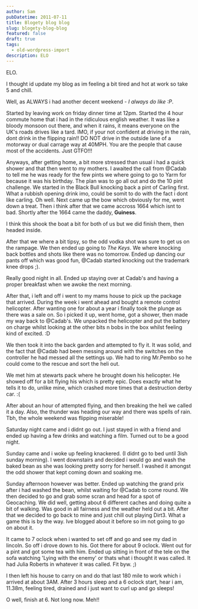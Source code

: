 ```yaml
---
author: Sam
pubDatetime: 2011-07-11
title: Blogety blog blog
slug: blogety-blog-blog
featured: false
draft: true
tags:
  - old-wordpress-import
description: ELO
---
```


ELO.

I thought id update my blog as im feeling a bit tired and hot at work so take 5 and chill. 

Well, as ALWAYS i had another decent weekend - *I always do like :P*.

Started by leaving work on friday dinner time at 12pm. Started the 4 hour commute home that i had in the ridiculous english weather. It was like a bloody monsoon out there, and when it rains, it means everyone on the UK's roads drives like a tard. IMO, if your not confident at driving in the rain, dont drink in the flipping rain!! DO NOT drive in the outside lane of a motorway or dual carrage way at 40MPH. You are the people that cause most of the accidents. Just GTFO!!!

Anyways, after getting home, a bit more stressed than usual i had a quick shower and that then went to my mothers. I awaited the call from @Cadab to tell me he was ready for the few pints we where going to go to Yarm for because it was his birthday. The plan was to go all out and do the 10 pint challenge. We started in the Black Bull knocking back a pint of Carling first. What a rubbish opening drink imo, could be somit to do with the fact i dont like carling. Oh well. Next came up the bow which obviously for me, went down a treat. Then i think after that we came accross 1664 which isnt to bad. Shortly after the 1664 came the daddy, **Guiness**.

I think this shook the boat a bit for both of us but we did finish them, then headed inside. 

After that we where a bit tipsy, so the odd vodka shot was sure to get us on the rampage. We then ended up going to *The Keys*. We where knocking back bottles and shots like there was no tomorrow. Ended up dancing our pants off which was good fun, @Cadab started knocking out the trademark knee drops ;). 

Really good night in all. Ended up staying over at Cadab's and having a proper breakfast when we awoke the next morning. 

After that, i left and off i went to my mams house to pick up the package that arrived. During the week i went ahead and bought a remote control helicopter. After wanting one for about a year i finally took the plunge as there was a sale on. So i picked it up, went home, got a shower, then made my way back to @Cadab's. We unpacked the helicopter and put the battery on charge whilst looking at the other bits n bobs in the box whilst feeling kind of excited. :D

We then took it into the back garden and attempted to fly it. It was solid, and the fact that @Cadab had been messing around with the switches on the controller he had messed all the settings up. We had to ring Mr.Pembo so he could come to the rescue and sort the heli out. 

We met him at stewarts pack where he brought down his helicopter. He showed off for a bit flying his which is pretty epic. Does exactly what he tells it to do, unlike mine, which crashed more times that a destruction derby car. :(

After about an hour of attempted flying, and then breaking the heli we called it a day. Also, the thunder was heading our way and there was spells of rain. Tbh, the whole weekend was flipping miserable!

Saturday night came and i didnt go out. I just stayed in with a friend and ended up having a few drinks and watching a film. Turned out to be a good night.

Sunday came and i woke up feeling knackered. (I didnt go to bed until 3ish sunday morning). I went downstairs and decided i would go and wash the baked bean as she was looking pretty sorry for herself. I washed it amongst the odd shower that kept coming down and soaking me. 

Sunday afternoon however was better. Ended up watching the grand prix after i had washed the bean, whilst waiting for @Cadab to come round. We then decided to go and grab some scran and head for a spot of Geocaching. We did well, getting about 6 different caches and doing quite a bit of walking. Was good in all fairness and the weather held out a bit. After that we decided to go back to mine and just chill out playing Dirt3. What a game this is by the way. Ive blogged about it before so im not going to go on about it. 

It came to 7 oclock when i wanted to set off and go and see my dad in lincoln. So off i drove down to his. Got there for about 9 oclock. Went out for a pint and got some tea with him. Ended up sitting in front of the tele on the sofa watching 'Lying with the enemy' or thats what i thought it was called. It had Julia Roberts in whatever it was called. Fit byw. ;)

I then left his house to carry on and do that last 180 mile to work which i arrived at about 3AM. After 3 hours sleep and a 6 oclock start, hear i am, 11.38m, feeling tired, drained and i just want to curl up and go sleeps! 

O well, finish at 6. Not long now. Meh!!